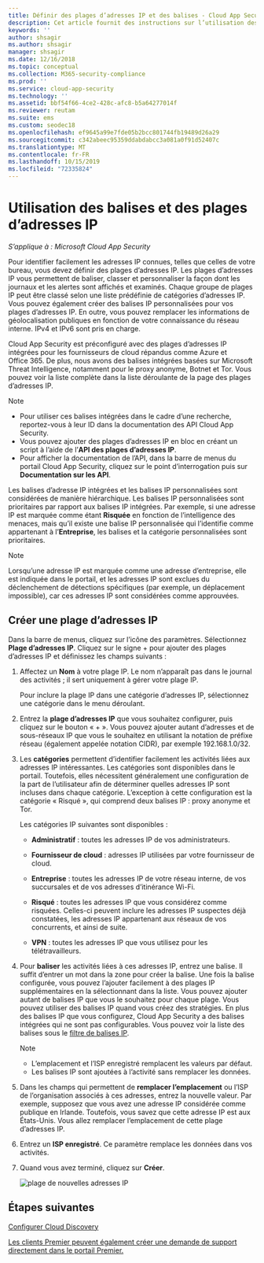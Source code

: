 ```yaml
---
title: Définir des plages d’adresses IP et des balises - Cloud App Security | Microsoft Docs
description: Cet article fournit des instructions sur l’utilisation des balises et des catégories d’adresses IP.
keywords: ''
author: shsagir
ms.author: shsagir
manager: shsagir
ms.date: 12/16/2018
ms.topic: conceptual
ms.collection: M365-security-compliance
ms.prod: ''
ms.service: cloud-app-security
ms.technology: ''
ms.assetid: bbf54f66-4ce2-428c-afc8-b5a64277014f
ms.reviewer: reutam
ms.suite: ems
ms.custom: seodec18
ms.openlocfilehash: ef9645a99e7fde05b2bcc801744fb19489d26a29
ms.sourcegitcommit: c342abeec95359ddabdabcc3a081a0f91d52407c
ms.translationtype: MT
ms.contentlocale: fr-FR
ms.lasthandoff: 10/15/2019
ms.locfileid: "72335824"
---
```

#  <a name="IPtagsandRanges"></a> Utilisation des balises et des plages d’adresses IP

*S’applique à : Microsoft Cloud App Security*

Pour identifier facilement les adresses IP connues, telles que celles de votre bureau, vous devez définir des plages d’adresses IP. Les plages d’adresses IP vous permettent de baliser, classer et personnaliser la façon dont les journaux et les alertes sont affichés et examinés. Chaque groupe de plages IP peut être classé selon une liste prédéfinie de catégories d’adresses IP. Vous pouvez également créer des balises IP personnalisées pour vos plages d’adresses IP. En outre, vous pouvez remplacer les informations de géolocalisation publiques en fonction de votre connaissance du réseau interne. IPv4 et IPv6 sont pris en charge. 

Cloud App Security est préconfiguré avec des plages d’adresses IP intégrées pour les fournisseurs de cloud répandus comme Azure et Office 365. De plus, nous avons des balises intégrées basées sur Microsoft Threat Intelligence, notamment pour le proxy anonyme, Botnet et Tor. Vous pouvez voir la liste complète dans la liste déroulante de la page des plages d’adresses IP.

> [!NOTE]
> - Pour utiliser ces balises intégrées dans le cadre d’une recherche, reportez-vous à leur ID dans la documentation des API Cloud App Security. 
> - Vous pouvez ajouter des plages d’adresses IP en bloc en créant un script à l’aide de l’**API des plages d’adresses IP**. 
> - Pour afficher la documentation de l’API, dans la barre de menus du portail Cloud App Security, cliquez sur le point d’interrogation puis sur **Documentation sur les API**.


Les balises d’adresse IP intégrées et les balises IP personnalisées sont considérées de manière hiérarchique. Les balises IP personnalisées sont prioritaires par rapport aux balises IP intégrées. Par exemple, si une adresse IP est marquée comme étant **Risquée** en fonction de l’intelligence des menaces, mais qu’il existe une balise IP personnalisée qui l’identifie comme appartenant à l’**Entreprise**, les balises et la catégorie personnalisées sont prioritaires.

>[!NOTE]
> Lorsqu’une adresse IP est marquée comme une adresse d’entreprise, elle est indiquée dans le portail, et les adresses IP sont exclues du déclenchement de détections spécifiques (par exemple, un déplacement impossible), car ces adresses IP sont considérées comme approuvées.
>


## <a name="create-an-ip-address-range"></a>Créer une plage d’adresses IP 

Dans la barre de menus, cliquez sur l’icône des paramètres. Sélectionnez **Plage d’adresses IP**. Cliquez sur le signe + pour ajouter des plages d’adresses IP et définissez les champs suivants :  

  
1. Affectez un **Nom** à votre plage IP. Le nom n’apparaît pas dans le journal des activités ; il sert uniquement à gérer votre plage IP.  
  
     Pour inclure la plage IP dans une catégorie d’adresses IP, sélectionnez une catégorie dans le menu déroulant.  
  
2. Entrez la **plage d’adresses IP** que vous souhaitez configurer, puis cliquez sur le bouton « + ». Vous pouvez ajouter autant d’adresses et de sous-réseaux IP que vous le souhaitez en utilisant la notation de préfixe réseau (également appelée notation CIDR), par exemple 192.168.1.0/32.  
  
3. Les **catégories** permettent d’identifier facilement les activités liées aux adresses IP intéressantes. Les catégories sont disponibles dans le portail. Toutefois, elles nécessitent généralement une configuration de la part de l’utilisateur afin de déterminer quelles adresses IP sont incluses dans chaque catégorie. L’exception à cette configuration est la catégorie « Risqué », qui comprend deux balises IP : proxy anonyme et Tor.  
  
     Les catégories IP suivantes sont disponibles :  
  
    - **Administratif** : toutes les adresses IP de vos administrateurs.  
  
    - **Fournisseur de cloud** : adresses IP utilisées par votre fournisseur de cloud.
  
    - **Entreprise** : toutes les adresses IP de votre réseau interne, de vos succursales et de vos adresses d’itinérance Wi-Fi.  
  
    - **Risqué** : toutes les adresses IP que vous considérez comme risquées. Celles-ci peuvent inclure les adresses IP suspectes déjà constatées, les adresses IP appartenant aux réseaux de vos concurrents, et ainsi de suite.  
  
    - **VPN** : toutes les adresses IP que vous utilisez pour les télétravailleurs.
  
4. Pour **baliser** les activités liées à ces adresses IP, entrez une balise. Il suffit d’entrer un mot dans la zone pour créer la balise. Une fois la balise configurée, vous pouvez l’ajouter facilement à des plages IP supplémentaires en la sélectionnant dans la liste. Vous pouvez ajouter autant de balises IP que vous le souhaitez pour chaque plage. Vous pouvez utiliser des balises IP quand vous créez des stratégies.  En plus des balises IP que vous configurez, Cloud App Security a des balises intégrées qui ne sont pas configurables. Vous pouvez voir la liste des balises sous le [filtre de balises IP](activity-filters.md).  
    > [!NOTE]  
    > - L’emplacement et l’ISP enregistré remplacent les valeurs par défaut.
    > - Les balises IP sont ajoutées à l’activité sans remplacer les données.

5. Dans les champs qui permettent de **remplacer l’emplacement** ou l’ISP de l’organisation associés à ces adresses, entrez la nouvelle valeur. Par exemple, supposez que vous avez une adresse IP considérée comme publique en Irlande. Toutefois, vous savez que cette adresse IP est aux États-Unis. Vous allez remplacer l’emplacement de cette plage d’adresses IP.  
  
6. Entrez un **ISP enregistré**. Ce paramètre remplace les données dans vos activités.  
 
7. Quand vous avez terminé, cliquez sur **Créer**.  
  
     ![plage de nouvelles adresses IP](./media/newipaddress-range.png "plage de nouvelles adresses IP")  


## <a name="next-steps"></a>Étapes suivantes
[Configurer Cloud Discovery](set-up-cloud-discovery.md)   

[Les clients Premier peuvent également créer une demande de support directement dans le portail Premier.](https://premier.microsoft.com/)  
  
  
